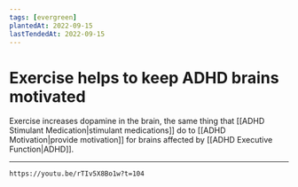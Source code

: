 ```yaml
---
tags: [evergreen]
plantedAt: 2022-09-15
lastTendedAt: 2022-09-15
---
```


# Exercise helps to keep ADHD brains motivated

Exercise increases dopamine in the brain, the same thing that [[ADHD Stimulant Medication|stimulant medications]] do to [[ADHD Motivation|provide motivation]] for brains affected by [[ADHD Executive Function|ADHD]].

----

```vid
https://youtu.be/rTIv5X8Bo1w?t=104
```
